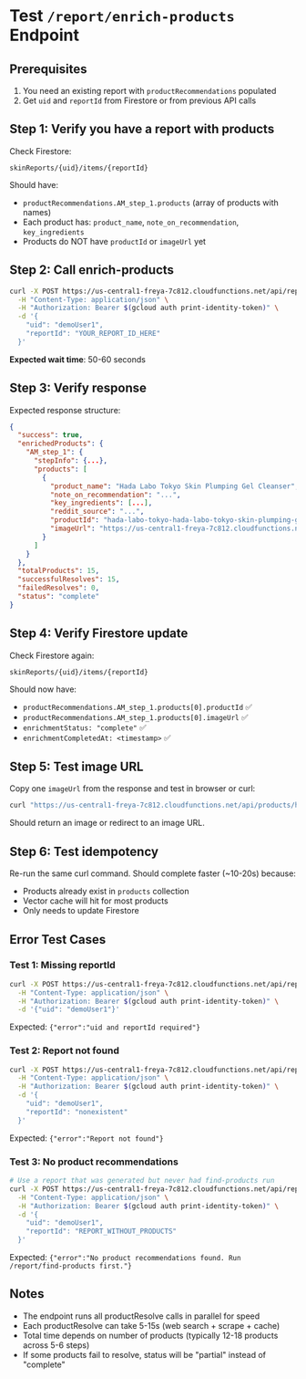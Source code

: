 # Test `/report/enrich-products` Endpoint

## Prerequisites

1. You need an existing report with `productRecommendations` populated
2. Get `uid` and `reportId` from Firestore or from previous API calls

## Step 1: Verify you have a report with products

Check Firestore:
```
skinReports/{uid}/items/{reportId}
```

Should have:
- `productRecommendations.AM_step_1.products` (array of products with names)
- Each product has: `product_name`, `note_on_recommendation`, `key_ingredients`
- Products do NOT have `productId` or `imageUrl` yet

## Step 2: Call enrich-products

```bash
curl -X POST https://us-central1-freya-7c812.cloudfunctions.net/api/report/enrich-products \
  -H "Content-Type: application/json" \
  -H "Authorization: Bearer $(gcloud auth print-identity-token)" \
  -d '{
    "uid": "demoUser1",
    "reportId": "YOUR_REPORT_ID_HERE"
  }'
```

**Expected wait time**: 50-60 seconds

## Step 3: Verify response

Expected response structure:
```json
{
  "success": true,
  "enrichedProducts": {
    "AM_step_1": {
      "stepInfo": {...},
      "products": [
        {
          "product_name": "Hada Labo Tokyo Skin Plumping Gel Cleanser",
          "note_on_recommendation": "...",
          "key_ingredients": [...],
          "reddit_source": "...",
          "productId": "hada-labo-tokyo-hada-labo-tokyo-skin-plumping-gel-cleanser",
          "imageUrl": "https://us-central1-freya-7c812.cloudfunctions.net/api/products/hada-labo-tokyo-hada-labo-tokyo-skin-plumping-gel-cleanser/images/0"
        }
      ]
    }
  },
  "totalProducts": 15,
  "successfulResolves": 15,
  "failedResolves": 0,
  "status": "complete"
}
```

## Step 4: Verify Firestore update

Check Firestore again:
```
skinReports/{uid}/items/{reportId}
```

Should now have:
- `productRecommendations.AM_step_1.products[0].productId` ✅
- `productRecommendations.AM_step_1.products[0].imageUrl` ✅
- `enrichmentStatus: "complete"` ✅
- `enrichmentCompletedAt: <timestamp>` ✅

## Step 5: Test image URL

Copy one `imageUrl` from the response and test in browser or curl:

```bash
curl "https://us-central1-freya-7c812.cloudfunctions.net/api/products/hada-labo-tokyo-hada-labo-tokyo-skin-plumping-gel-cleanser/images/0"
```

Should return an image or redirect to an image URL.

## Step 6: Test idempotency

Re-run the same curl command. Should complete faster (~10-20s) because:
- Products already exist in `products` collection
- Vector cache will hit for most products
- Only needs to update Firestore

## Error Test Cases

### Test 1: Missing reportId
```bash
curl -X POST https://us-central1-freya-7c812.cloudfunctions.net/api/report/enrich-products \
  -H "Content-Type: application/json" \
  -H "Authorization: Bearer $(gcloud auth print-identity-token)" \
  -d '{"uid": "demoUser1"}'
```
Expected: `{"error":"uid and reportId required"}`

### Test 2: Report not found
```bash
curl -X POST https://us-central1-freya-7c812.cloudfunctions.net/api/report/enrich-products \
  -H "Content-Type: application/json" \
  -H "Authorization: Bearer $(gcloud auth print-identity-token)" \
  -d '{
    "uid": "demoUser1",
    "reportId": "nonexistent"
  }'
```
Expected: `{"error":"Report not found"}`

### Test 3: No product recommendations
```bash
# Use a report that was generated but never had find-products run
curl -X POST https://us-central1-freya-7c812.cloudfunctions.net/api/report/enrich-products \
  -H "Content-Type: application/json" \
  -H "Authorization: Bearer $(gcloud auth print-identity-token)" \
  -d '{
    "uid": "demoUser1",
    "reportId": "REPORT_WITHOUT_PRODUCTS"
  }'
```
Expected: `{"error":"No product recommendations found. Run /report/find-products first."}`

## Notes

- The endpoint runs all productResolve calls in parallel for speed
- Each productResolve can take 5-15s (web search + scrape + cache)
- Total time depends on number of products (typically 12-18 products across 5-6 steps)
- If some products fail to resolve, status will be "partial" instead of "complete"

